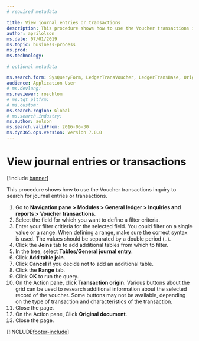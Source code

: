 ```yaml
--- 
# required metadata 
 
title: View journal entries or transactions
description: This procedure shows how to use the Voucher transactions inquiry to search for journal entries or transactions. 
author: aprilolson
ms.date: 07/01/2019
ms.topic: business-process 
ms.prod:  
ms.technology:  
 
# optional metadata 
 
ms.search.form: SysQueryForm, LedgerTransVoucher, LedgerTransBase, Originaldocuments   
audience: Application User 
# ms.devlang:  
ms.reviewer: roschlom
# ms.tgt_pltfrm:  
# ms.custom:  
ms.search.region: Global
# ms.search.industry: 
ms.author: aolson
ms.search.validFrom: 2016-06-30 
ms.dyn365.ops.version: Version 7.0.0 
---
```

# View journal entries or transactions

[!include [banner](../../includes/banner.md)]

This procedure shows how to use the Voucher transactions inquiry to search for journal entries or transactions.

1. Go to **Navigation pane > Modules > General ledger > Inquiries and reports > Voucher transactions**.
2. Select the field for which you want to define a filter criteria.
3. Enter your filter critieria for the selected field. You could filter on a single value or a range. When defining a range, make sure the correct syntax is used. The values should be separated by a double period (..).  
4. Click the **Joins** tab to add additional tables from which to filter.
5. In the tree, select **Tables/General journal entry**.
6. Click **Add table join**.
7. Click **Cancel** if you decide not to add an additional table.
8. Click the **Range** tab.
9. Click **OK** to run the query.
10. On the Action pane, click **Transaction origin**. Various buttons about the grid can be used to research additional information about the selected record of the voucher. Some buttons may not be available, depending on the type of transaction and characteristics of the transaction.
11. Close the page.
12. On the Action pane, Click **Original document**.
13. Close the page.



[!INCLUDE[footer-include](../../../includes/footer-banner.md)]